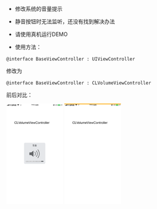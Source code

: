 * 修改系统的音量提示
* 静音按钮时无法监听，还没有找到解决办法
* 请使用真机运行DEMO

* 使用方法：

```
@interface BaseViewController : UIViewController
```

修改为

```
@interface BaseViewController : CLVolumeViewController
```

前后对比：

<img src="https://github.com/coooliang/CLVolumeViewController/blob/master/IMG_0051.png" width="30%" height="30%" />
<img src="https://github.com/coooliang/CLVolumeViewController/blob/master/IMG_0050.png" width="30%" height="30%" />


